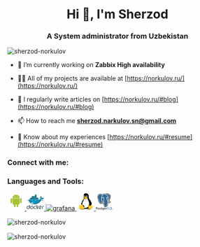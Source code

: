 <h1 align="center">Hi 👋, I'm Sherzod</h1>
<h3 align="center">A System administrator from Uzbekistan</h3>

<p align="left"> <img src="https://komarev.com/ghpvc/?username=sherzod-norkulov&label=Profile%20views&color=0e75b6&style=flat" alt="sherzod-norkulov" /> </p>

- 🔭 I’m currently working on **Zabbix High availability**

- 👨‍💻 All of my projects are available at [https://norkulov.ru/](https://norkulov.ru/)

- 📝 I regularly write articles on [https://norkulov.ru/#blog](https://norkulov.ru/#blog)

- 📫 How to reach me **sherzod.narkulov.sn@gmail.com**

- 📄 Know about my experiences [https://norkulov.ru/#resume](https://norkulov.ru/#resume)

<h3 align="left">Connect with me:</h3>
<p align="left">
</p>

<h3 align="left">Languages and Tools:</h3>
<p align="left"> <a href="https://developer.android.com" target="_blank" rel="noreferrer"> <img src="https://raw.githubusercontent.com/devicons/devicon/master/icons/android/android-original-wordmark.svg" alt="android" width="40" height="40"/> </a> <a href="https://www.docker.com/" target="_blank" rel="noreferrer"> <img src="https://raw.githubusercontent.com/devicons/devicon/master/icons/docker/docker-original-wordmark.svg" alt="docker" width="40" height="40"/> </a> <a href="https://grafana.com" target="_blank" rel="noreferrer"> <img src="https://www.vectorlogo.zone/logos/grafana/grafana-icon.svg" alt="grafana" width="40" height="40"/> </a> <a href="https://www.linux.org/" target="_blank" rel="noreferrer"> <img src="https://raw.githubusercontent.com/devicons/devicon/master/icons/linux/linux-original.svg" alt="linux" width="40" height="40"/> </a> <a href="https://www.postgresql.org" target="_blank" rel="noreferrer"> <img src="https://raw.githubusercontent.com/devicons/devicon/master/icons/postgresql/postgresql-original-wordmark.svg" alt="postgresql" width="40" height="40"/> </a> </p>

<p><img align="center" src="https://github-readme-stats.vercel.app/api/top-langs?username=sherzod-norkulov&show_icons=true&locale=en&layout=compact" alt="sherzod-norkulov" /></p>

<p><img align="center" src="https://github-readme-streak-stats.herokuapp.com/?user=sherzod-norkulov&" alt="sherzod-norkulov" /></p>
